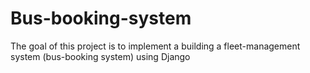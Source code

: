 # Bus-booking-system
The goal of this project is to implement a building a fleet-management system (bus-booking
system) using  Django
